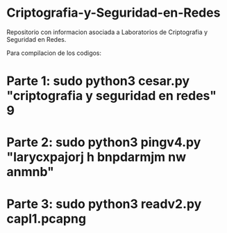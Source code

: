 # Criptografia-y-Seguridad-en-Redes
Repositorio con informacion asociada a Laboratorios de Criptografia y Seguridad en Redes.

Para compilacion de los codigos:

# Parte 1: sudo python3 cesar.py "criptografia y seguridad en redes" 9 #
# Parte 2: sudo python3 pingv4.py "larycxpajorj h bnpdarmjm nw anmnb" #
# Parte 3: sudo python3 readv2.py capl1.pcapng #
